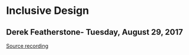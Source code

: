 # Inclusive Design
## Derek Featherstone- Tuesday, August 29, 2017
[Source recording](https://www.youtube.com/watch?v=0jYqddfcNeA)


